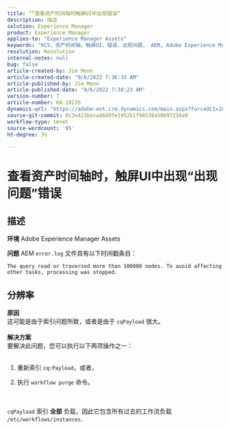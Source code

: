 ```yaml
---
title: “”查看资产时间轴时触屏UI中出现错误”
description: 描述
solution: Experience Manager
product: Experience Manager
applies-to: "Experience Manager Assets"
keywords: "KCS，资产时间轴，触屏UI，错误，出现问题， AEM, Adobe Experience Manager, 6.3"
resolution: Resolution
internal-notes: null
bug: false
article-created-by: Jim Menn
article-created-date: "9/6/2022 7:36:33 AM"
article-published-by: Jim Menn
article-published-date: "9/6/2022 7:38:23 AM"
version-number: 7
article-number: KA-10235
dynamics-url: "https://adobe-ent.crm.dynamics.com/main.aspx?forceUCI=1&pagetype=entityrecord&etn=knowledgearticle&id=8dbc5d9e-b62d-ed11-9db1-0022480866ad"
source-git-commit: 0c3e421beca46d9fe1952b1f98538a50697216a0
workflow-type: tm+mt
source-wordcount: '95'
ht-degree: 3%

---
```


# 查看资产时间轴时，触屏UI中出现“出现问题”错误

## 描述


<b>环境</b>
Adobe Experience Manager Assets

<b>问题</b>
AEM `error.log` 文件具有以下时间戳条目：


```
The query read or traversed more than 100000 nodes. To avoid affecting other tasks, processing was stopped.
```



## 分辨率

<b>原因</b><br>这可能是由于索引问题所致，或者是由于 `cqPayload` 很大。 <br> <br><b>解决方案</b><br>要解决此问题，您可以执行以下两项操作之一： <br> <br>
1. 重新索引 `cq:Payload`，或者，


2. 执行 `workflow purge` 命令。

<br> <br>`cqPayload` 索引 <b>全部</b> 负载，因此它包含所有过去的工作流负载 `/etc/workflows/instances`.
